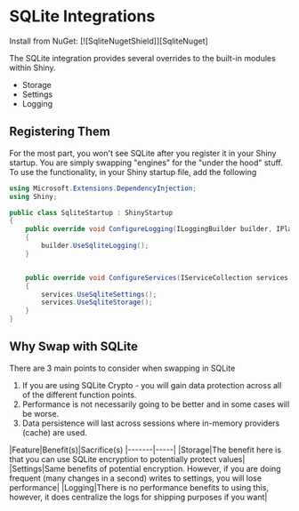 # SQLite Integrations


Install from NuGet: [![SqliteNugetShield]][SqliteNuget]

The SQLite integration provides several overrides to the built-in modules within Shiny.  

* Storage
* Settings
* Logging

## Registering Them

For the most part, you won't see SQLite after you register it in your Shiny startup.  You are simply swapping "engines" for the "under the hood" stuff.  To use the functionality, in your Shiny startup file, add the following

```cs
using Microsoft.Extensions.DependencyInjection;
using Shiny;

public class SqliteStartup : ShinyStartup
{
    public override void ConfigureLogging(ILoggingBuilder builder, IPlatform platform)
    {
        builder.UseSqliteLogging();
    }


    public override void ConfigureServices(IServiceCollection services, IPlatform platform)
    {
        services.UseSqliteSettings();
        services.UseSqliteStorage();
    }
}

```

## Why Swap with SQLite

There are 3 main points to consider when swapping in SQLite
1. If you are using SQLite Crypto - you will gain data protection across all of the different function points.  
2. Performance is not necessarily going to be better and in some cases will be worse.  
3. Data persistence will last across sessions where in-memory providers (cache) are used.

|Feature|Benefit(s)|Sacrifice(s)
|-------|-----|
|Storage|The benefit here is that you can use SQLite encryption to potentially protect values|
|Settings|Same benefits of potential encryption.  However, if you are doing frequent (many changes in a second) writes to settings, you will lose performance|
|Logging|There is no performance benefits to using this, however, it does centralize the logs for shipping purposes if you want|

<?! Include "../../nuget.md" /?>